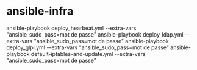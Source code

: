 # ansible-infra
ansible-playbook deploy_hearbeat.yml --extra-vars "ansible_sudo_pass=mot de passe"
ansible-playbook deploy_ldap.yml --extra-vars "ansible_sudo_pass=mot de passe"
ansible-playbook deploy_glpi.yml --extra-vars "ansible_sudo_pass=mot de passe"
ansible-playbook default-iptables-and-update.yml --extra-vars "ansible_sudo_pass=mot de passe"
